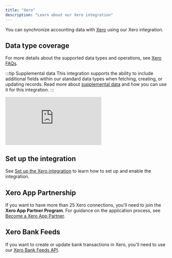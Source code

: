 ```yaml
---
title: "Xero"
description: "Learn about our Xero integration"
---
```


You can synchronize accounting data with [Xero](http://www.xero.com) using our Xero integration.

## Data type coverage

For more details about the supported data types and operations, see [Xero FAQs](/integrations/accounting/xero/xero-faq).

:::tip Supplemental data
This integration supports the ability to include additional fields within our standard data types when fetching, creating, or updating records. Read more about [supplemental data](/using-the-api/supplemental-data/overview) and how you can use it for this integration.
:::

<iframe
  src="https://knowledge.codat.io/embeds/supported-features/accounting?integrationKey=gbol"
  frameborder="0"
  style={{ top: 0, left: 0, width: "100%", height: "800px" }}
></iframe>

## Set up the integration

See [Set up the Xero integration](/integrations/accounting/xero/accounting-xero-setup) to learn how to set up and enable the integration.

## Xero App Partnership

If you want to have more than 25 Xero connections, you'll need to join the **Xero App Partner Program**. For guidance on the application process, see [Become a Xero App Partner](/integrations/accounting/xero/xero-app-partner-program).

## Xero Bank Feeds

If you want to create or update bank transactions in Xero, you'll need to use our [Xero Bank Feeds API](/integrations/bank-feeds/xero-bank-feeds/).